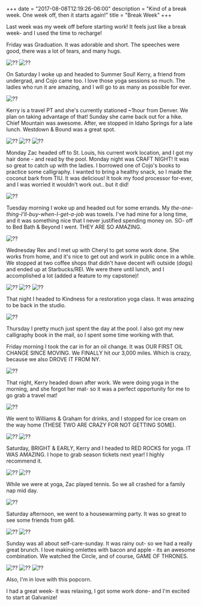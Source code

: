 +++
date = "2017-08-08T12:19:26-06:00"
description = "Kind of a break week. One week off, then it starts again!"
title = "Break Week"
+++
<!-- +++
+++
categories = ["Denver"]
date = "2017-05-07"
description = "Five weeks on, one week off!"
draft = true
title = "IT'S BREAK WEEK"
featured = "http://assets.mihshhehl.com/2017_05_07-w-rain.jpg"
featuredpath = ""
type = "post"
+++ -->

Last week was my week off before starting work! It feels just like a break week- and I used the time to recharge!

Friday was Graduation. It was adorable and short. The speeches were good, there was a lot of tears, and many hugs.

![??](http://assets.mihshhehl.com/2017-08-08-grad1.jpg)
![??](http://assets.mihshhehl.com/2017-08-08-grad2.jpg)

On Saturday I woke up and headed to Summer Soul! Kerry, a friend from undergrad, and Cojo came too. I love those yoga sessions so much. The ladies who run it are amazing, and I will go to as many as possible for ever.

![??](http://assets.mihshhehl.com/2017-08-08-summersoul.jpg)

Kerry is a travel PT and she's currently stationed ~1hour from Denver. We plan on taking advantage of that! Sunday she came back out for a hike. Chief Mountain was awesome. After, we stopped in Idaho Springs for a late lunch. Westdown & Bound was a great spot.

![??](http://assets.mihshhehl.com/2017-08-08-cheif1.jpg)
![??](http://assets.mihshhehl.com/2017-08-08-cheif2.jpg)
![??](http://assets.mihshhehl.com/2017-08-08-cheif3.jpg)

Monday Zac headed off to St. Louis, his current work location, and I got my hair done - and read by the pool. Monday night was CRAFT NIGHT! It was so great to catch up with the ladies. I borrowed one of Cojo's books to practice some calligraphy. I wanted to bring a healthy snack, so I made the coconut bark from TIU. It was delicious! It took my food processor for-ever, and I was worried it wouldn't work out.. but it did!

![??](http://assets.mihshhehl.com/2017-08-08-craft.jpg)

Tuesday morning I woke up and headed out for some errands. My *the-one-thing-I'll-buy-when-I-get-a-job* was towels. I've had mine for a long time, and it was something nice that I never justified spending money on. SO- off to Bed Bath & Beyond I went. THEY ARE SO AMAZING.

![??](http://assets.mihshhehl.com/2017-08-08-towels.jpg)

Wednesday Rex and I met up with Cheryl to get some work done. She works from home, and it's nice to get out and work in public once in a while. We stopped at two coffee shops that didn't have decent wifi outside (dogs) and ended up at Starbucks/REI. We were there until lunch, and I accomplished a lot (added a feature to my capstone)!

![??](http://assets.mihshhehl.com/2017-08-08-ink.jpg)
![??](http://assets.mihshhehl.com/2017-08-08-rei.jpg)
![??](http://assets.mihshhehl.com/2017-08-08-rei2.jpg)

That night I headed to Kindness for a restoration yoga class. It was amazing to be back in the studio.

![??](http://assets.mihshhehl.com/2017-08-08-kindyoga.jpg)

Thursday I pretty much just spent the day at the pool. I also got my new calligraphy book in the mail, so I spent some time working with that.

Friday morning I took the car in for an oil change. It was OUR FIRST OIL CHANGE SINCE MOVING. We FINALLY hit our 3,000 miles. Which is crazy, because we also DROVE IT FROM NY.

![??](http://assets.mihshhehl.com/2017-08-08-car.jpg)

That night, Kerry headed down after work. We were doing yoga in the morning, and she forgot her mat- so it was a perfect opportunity for me to go grab a travel mat!

![??](http://assets.mihshhehl.com/2017-08-08-mat.jpg)

We went to Williams & Graham for drinks, and I stopped for ice cream on the way home (THESE TWO ARE CRAZY FOR NOT GETTING SOME).

![??](http://assets.mihshhehl.com/2017-08-08-wg.jpg)
![??](http://assets.mihshhehl.com/2017-08-08-ic.jpg)

Saturday, BRIGHT & EARLY, Kerry and I headed to RED ROCKS for yoga. IT WAS AMAZING. I hope to grab season tickets next year! I highly recommend it.

![??](http://assets.mihshhehl.com/2017-08-08-yoga1.jpg)
![??](http://assets.mihshhehl.com/2017-08-08-yoga2.jpg)

While we were at yoga, Zac played tennis. So we all crashed for a family nap mid day.

![??](http://assets.mihshhehl.com/2017-08-08-satnap.jpg)

Saturday afternoon, we went to a housewarming party. It was so great to see some friends from g46.

![??](http://assets.mihshhehl.com/2017-08-08-housewarming1.jpg)
![??](http://assets.mihshhehl.com/2017-08-08-housewarming2.jpg)

Sunday was all about self-care-sunday. It was rainy out- so we had a really great brunch. I love making omlettes with bacon and apple - its an awesome combination. We watched the Circle, and of course, GAME OF THRONES.


![??](http://assets.mihshhehl.com/2017-08-08-brunch.jpg)
![??](http://assets.mihshhehl.com/2017-08-08-sunself.jpg)
![??](http://assets.mihshhehl.com/2017-08-08-popcorn.jpg)

Also, I'm in love with this popcorn.

I had a great week- it was relaxing, I got some work done- and I'm excited to start at Galvanize!
